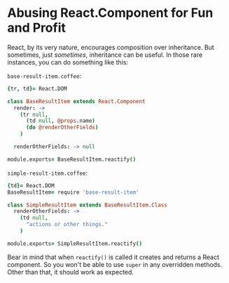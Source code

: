 # Abusing React.Component for Fun and Profit

React, by its very nature, encourages composition over inheritance. But sometimes, just *sometimes*, inheritance can be useful. In those rare instances, you can do something like this:

`base-result-item.coffee`:
```coffeescript
{tr, td}= React.DOM

class BaseResultItem extends React.Component
  render: ->
    (tr null,
      (td null, @props.name)
      (do @renderOtherFields)
    )

  renderOtherFields: -> null

module.exports= BaseResultItem.reactify()
```

`simple-result-item.coffee`:
```coffeescript
{td}= React.DOM
BaseResultItem= require 'base-result-item'

class SimpleResultItem extends BaseResultItem.Class
  renderOtherFields: ->
    (td null,
      "actions or other things."
    )  

module.exports= SimpleResultItem.reactify()
```

Bear in mind that when `reactify()` is called it creates and returns a React component. So you won't be able to use `super` in any overridden methods. Other than that, it should work as expected.

